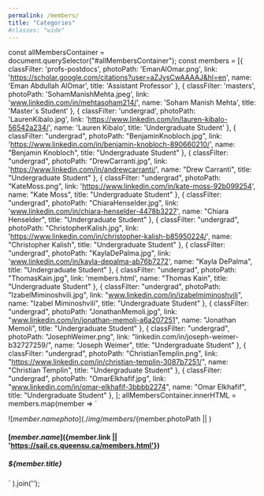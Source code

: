 ```yaml
---
permalink: /members/
title: "Categories"
#classes: "wide"
---
```


const allMembersContainer = document.querySelector("#allMembersContainer"); const members = \[{ classFilter: 'profs-postdocs', photoPath: 'EmanAlOmar.png', link: 'https://scholar.google.com/citations?user=aZJysCwAAAAJ&hl=en', name: 'Eman Abdullah AlOmar', title: 'Assistant Professor' }, { classFilter: 'masters', photoPath: 'SohamManishMehta.jpeg', link: 'www.linkedin.com/in/mehtasoham214/', name: 'Soham Manish Mehta', title: 'Master\`s Student' }, { classFilter: 'undergrad', photoPath: 'LaurenKibalo.jpg', link: 'https://www.linkedin.com/in/lauren-kibalo-56542a234/', name: 'Lauren Kibalo', title: 'Undergraduate Student' }, { classFilter: "undergrad", photoPath: "BenjaminKnobloch.jpg", link: 'https://www.linkedin.com/in/benjamin-knobloch-890660210/', name: "Benjamin Knobloch", title: "Undergraduate Student" }, { classFilter: "undergrad", photoPath: "DrewCarranti.jpg", link: 'https://www.linkedin.com/in/andrewcarranti/', name: "Drew Carranti", title: "Undergraduate Student" }, { classFilter: "undergrad", photoPath: "KateMoss.png", link: 'https://www.linkedin.com/in/kate-moss-92b099254', name: "Kate Moss", title: "Undergraduate Student" }, { classFilter: "undergrad", photoPath: "ChiaraHenselder.jpg", link: 'www.linkedin.com/in/chiara-henselder-4478b3227', name: "Chiara Henselder", title: "Undergraduate Student" }, { classFilter: "undergrad", photoPath: "ChristopherKalish.jpg", link: 'https://www.linkedin.com/in/christopher-kalish-b85950224/', name: "Christopher Kalish", title: "Undergraduate Student" }, { classFilter: "undergrad", photoPath: "KaylaDePalma.jpg", link: 'www.linkedin.com/in/kayla-depalma-ab76b7272', name: "Kayla DePalma", title: "Undergraduate Student" }, { classFilter: "undergrad", photoPath: "ThomasKain.jpg", link: 'members.html', name: "Thomas Kain", title: "Undergraduate Student" }, { classFilter: "undergrad", photoPath: "IzabelMiminoshvili.jpg", link: "www.linkedin.com/in/izabelmiminoshvili", name: "Izabel Miminoshvili", title: "Undergraduate Student" }, { classFilter: "undergrad", photoPath: "JonathanMemoli.jpg", link: "www.linkedin.com/in/jonathan-memoli-a6a207251", name: "Jonathan Memoli", title: "Undergraduate Student" }, { classFilter: "undergrad", photoPath: "JosephWeimer.png", link: "linkedin.com/in/joseph-weimer-b32727259/", name: "Joseph Weimer", title: "Undergraduate Student" }, { classFilter: "undergrad", photoPath: "ChristianTemplin.png", link: "https://www.linkedin.com/in/christian-templin-3087b7251/", name: "Christian Templin", title: "Undergraduate Student" }, { classFilter: "undergrad", photoPath: "OmarElkhafif.jpg", link: "www.linkedin.com/in/omar-elkhafif-3bbbb2274", name: "Omar Elkhafif", title: "Undergraduate Student" }, \]; allMembersContainer.innerHTML = members.map(member => \`

![${member.name} photo](./img/members/${member.photoPath || )

#### [${member.name}](${member.link || 'https://sail.cs.queensu.ca/members.html'})

##### **${member.title}**

\` ).join('');
